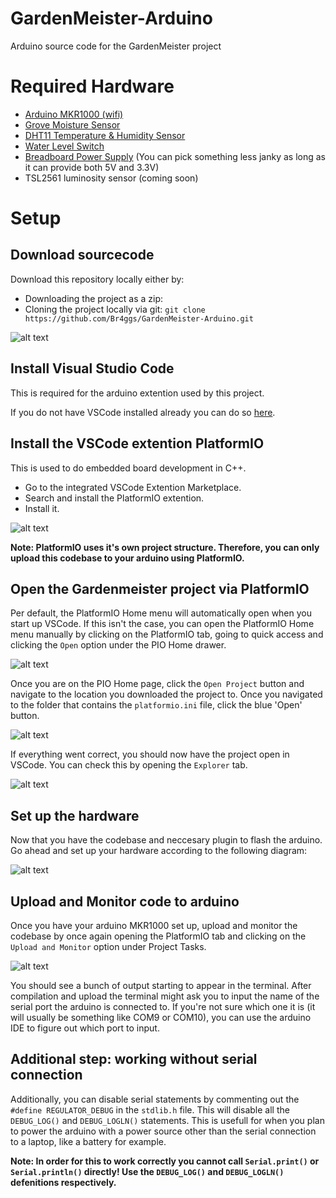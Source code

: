 # GardenMeister-Arduino
Arduino source code for the GardenMeister project

# Required Hardware
* [Arduino MKR1000 (wifi)](https://store.arduino.cc/arduino-mkr1000-wifi)
* [Grove Moisture Sensor](http://wiki.seeedstudio.com/Grove-Moisture_Sensor/)
* [DHT11 Temperature & Humidity Sensor](https://www.adafruit.com/product/386)
* [Water Level Switch](https://www.kiwi-electronics.nl/water-liquid-level-sensor-switch?lang=en)
* [Breadboard Power Supply](https://www.make.net.za/product/breadboard-power-supply/) (You can pick something less janky as long as it can provide both 5V and 3.3V)
* TSL2561 luminosity sensor (coming soon)



# Setup
## Download sourcecode
Download this repository locally either by:
* Downloading the project as a zip:
* Cloning the project locally via git: `git clone https://github.com/Br4ggs/GardenMeister-Arduino.git`

![alt text](img/Download.PNG "Download via git")

## Install Visual Studio Code
This is required for the arduino extention used by this project.

If you do not have VSCode installed already you can do so [here](https://code.visualstudio.com/).

## Install the VSCode extention PlatformIO
This is used to do embedded board development in C++.
* Go to the integrated VSCode Extention Marketplace.
* Search and install the PlatformIO extention.
* Install it.

![alt text](img/Marketplace.PNG "Install PlatformIO")

**Note: PlatformIO uses it's own project structure. Therefore, you can only upload this codebase to your arduino using PlatformIO.**

## Open the Gardenmeister project via PlatformIO
Per default, the PlatformIO Home menu will automatically
open when you start up VSCode. If this isn't the case, you can open the PlatformIO Home menu manually by clicking on the PlatformIO tab, going to quick access and clicking the `Open` option under the PIO Home drawer.

![alt text](img/PlatformIO.PNG "PlatformIO Home")

Once you are on the PIO Home page, click the `Open Project` button and navigate to the location you downloaded the project to. Once you navigated to the folder that contains the `platformio.ini` file, click the blue 'Open' button.

![alt text](img/Browser.PNG "PlatformIO Browser")

If everything went correct, you should now have the project open in VSCode. You can check this by opening the `Explorer` tab.

![alt text](img/Explorer.PNG "Project Explorer")

## Set up the hardware
Now that you have the codebase and neccesary plugin to flash the arduino. Go ahead and set up your hardware according to the following diagram:

![alt text](img/Diagram.PNG "Diagram")

## Upload and Monitor code to arduino
Once you have your arduino MKR1000 set up, upload and monitor the codebase by once again opening the PlatformIO tab and clicking on the `Upload and Monitor` option under Project Tasks.

![alt text](img/UploadandMonitor.PNG "Upload and Monitor")

You should see a bunch of output starting to appear in the terminal. After compilation and upload the terminal might ask you to input the name of the serial port the arduino is connected to. If you're not sure which one it is (it will usually be something like COM9 or COM10), you can use the arduino IDE to figure out which port to input.

## Additional step: working without serial connection
Additionally, you can disable serial statements by commenting out the `#define REGULATOR_DEBUG` in the `stdlib.h` file. This will disable all the `DEBUG_LOG()` and `DEBUG_LOGLN()` statements. This is usefull for when you plan to power the arduino with a power source other than the serial connection to a laptop, like a battery for example.

**Note: In order for this to work correctly you cannot call `Serial.print()` or `Serial.println()` directly! Use the `DEBUG_LOG()` and `DEBUG_LOGLN()` defenitions respectively.**